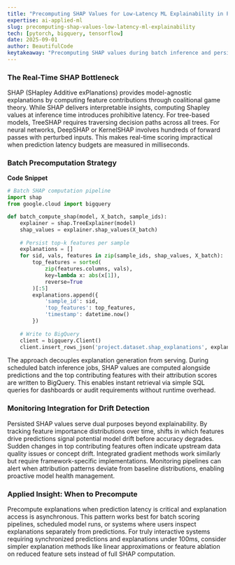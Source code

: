 ```yaml
---
title: "Precomputing SHAP Values for Low-Latency ML Explainability in Production"
expertise: ai-applied-ml
slug: precomputing-shap-values-low-latency-ml-explainability
tech: [pytorch, bigquery, tensorflow]
date: 2025-09-01
author: BeautifulCode
keytakeaway: "Precomputing SHAP values during batch inference and persisting them in BigQuery decouples explainability from serving latency while enabling drift monitoring through attribution pattern tracking."
---
```


### The Real-Time SHAP Bottleneck

SHAP (SHapley Additive exPlanations) provides model-agnostic explanations by computing feature contributions through coalitional game theory. While SHAP delivers interpretable insights, computing Shapley values at inference time introduces prohibitive latency. For tree-based models, TreeSHAP requires traversing decision paths across all trees. For neural networks, DeepSHAP or KernelSHAP involves hundreds of forward passes with perturbed inputs. This makes real-time scoring impractical when prediction latency budgets are measured in milliseconds.

### Batch Precomputation Strategy

**Code Snippet**

```python
# Batch SHAP computation pipeline
import shap
from google.cloud import bigquery

def batch_compute_shap(model, X_batch, sample_ids):
    explainer = shap.TreeExplainer(model)
    shap_values = explainer.shap_values(X_batch)
    
    # Persist top-k features per sample
    explanations = []
    for sid, vals, features in zip(sample_ids, shap_values, X_batch):
        top_features = sorted(
            zip(features.columns, vals), 
            key=lambda x: abs(x[1]), 
            reverse=True
        )[:5]
        explanations.append({
            'sample_id': sid,
            'top_features': top_features,
            'timestamp': datetime.now()
        })
    
    # Write to BigQuery
    client = bigquery.Client()
    client.insert_rows_json('project.dataset.shap_explanations', explanations)
```

The approach decouples explanation generation from serving. During scheduled batch inference jobs, SHAP values are computed alongside predictions and the top contributing features with their attribution scores are written to BigQuery. This enables instant retrieval via simple SQL queries for dashboards or audit requirements without runtime overhead.

### Monitoring Integration for Drift Detection

Persisted SHAP values serve dual purposes beyond explainability. By tracking feature importance distributions over time, shifts in which features drive predictions signal potential model drift before accuracy degrades. Sudden changes in top contributing features often indicate upstream data quality issues or concept drift. Integrated gradient methods work similarly but require framework-specific implementations. Monitoring pipelines can alert when attribution patterns deviate from baseline distributions, enabling proactive model health management.

### Applied Insight: When to Precompute

Precompute explanations when prediction latency is critical and explanation access is asynchronous. This pattern works best for batch scoring pipelines, scheduled model runs, or systems where users inspect explanations separately from predictions. For truly interactive systems requiring synchronized predictions and explanations under 100ms, consider simpler explanation methods like linear approximations or feature ablation on reduced feature sets instead of full SHAP computation.